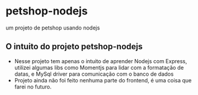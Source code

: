 # petshop-nodejs
um projeto de petshop usando nodejs

## O intuito do projeto petshop-nodejs
- Nesse projeto tem apenas o intuito de aprender Nodejs com Express, utilizei algumas libs como Momentjs para lidar com a formatação de datas, e MySql driver para comunicação com o banco de dados
- Projeto ainda não foi feito nenhuma parte do frontend, é uma coisa que farei no futuro.
